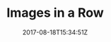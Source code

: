 ---
title: 'Images in a Row'
draft: false
path: 00-sweden-to-las-palmas/img_8474.jpg
description: 'Theseareallpictures'
date: 2017-08-18T15:34:51Z
location: [38.69203611111111, -9.417977777777777]
size: 3024x4032
catergory: sweden-to-las-palmas
--- 